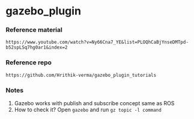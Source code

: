 # gazebo_plugin

### Reference material ###
``` https://www.youtube.com/watch?v=Ny66Cna7_YE&list=PLOQhCaBjYnseDMTpd-b52spLSq7hg0ar1&index=2 ```

### Reference repo ###
``` https://github.com/Hrithik-verma/gazebo_plugin_tutorials ```

### Notes ###
1. Gazebo works with publish and subscribe concept same as ROS
2. How to check it? Open ```gazebo``` and run ```gz topic -l command```
